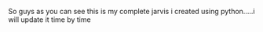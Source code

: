 So guys as you can see this is my complete jarvis i created using python.....i will update it time by time
